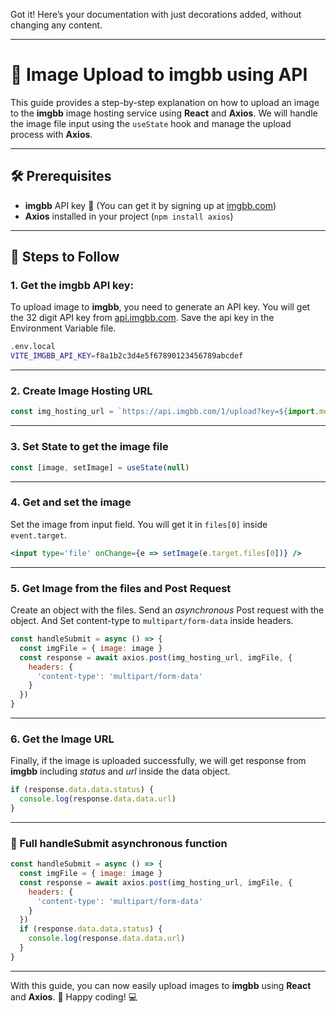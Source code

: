 Got it! Here’s your documentation with just decorations added, without changing any content.

---

# 🎨 Image Upload to imgbb using API

This guide provides a step-by-step explanation on how to upload an image to the **imgbb** image hosting service using **React** and **Axios**. We will handle the image file input using the `useState` hook and manage the upload process with **Axios**.

---

## 🛠 Prerequisites

- **imgbb** API key 🔑 (You can get it by signing up at [imgbb.com](https://imgbb.com))
- **Axios** installed in your project (`npm install axios`)

---

## 🚀 Steps to Follow

### 1. **Get the imgbb API key:**
To upload image to **imgbb**, you need to generate an API key. You will get the 32 digit API key from [api.imgbb.com](https://api.imgbb.com). Save the api key in the Environment Variable file.

```bash
.env.local
VITE_IMGBB_API_KEY=f8a1b2c3d4e5f67890123456789abcdef
```

---

### 2. **Create Image Hosting URL**

```jsx
const img_hosting_url = `https://api.imgbb.com/1/upload?key=${import.meta.env.VITE_IMGBB_API_KEY}`
```

---

### 3. **Set State to get the image file**

```jsx
const [image, setImage] = useState(null)
```

---

### 4. **Get and set the image**

Set the image from input field. You will get it in `files[0]` inside `event.target`.

```jsx
<input type='file' onChange={e => setImage(e.target.files[0])} />
```

---

### 5. **Get Image from the files and Post Request**

Create an object with the files. Send an _asynchronous_ Post request with the object. And Set content-type to `multipart/form-data` inside headers.

```jsx
const handleSubmit = async () => {
  const imgFile = { image: image }
  const response = await axios.post(img_hosting_url, imgFile, {
    headers: {
      'content-type': 'multipart/form-data'
    }
  })
}
```

---

### 6. **Get the Image URL**

Finally, if the image is uploaded successfully, we will get response from **imgbb** including _status_ and _url_ inside the data object.

```jsx
if (response.data.data.status) {
  console.log(response.data.data.url)
}
```

---

### 📝 Full handleSubmit asynchronous function

```jsx
const handleSubmit = async () => {
  const imgFile = { image: image }
  const response = await axios.post(img_hosting_url, imgFile, {
    headers: {
      'content-type': 'multipart/form-data'
    }
  })
  if (response.data.data.status) {
    console.log(response.data.data.url)
  }
}
```

---

With this guide, you can now easily upload images to **imgbb** using **React** and **Axios**. 🎉 Happy coding! 💻